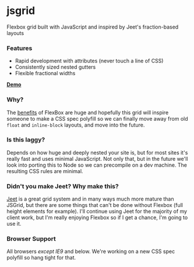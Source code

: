 # jsgrid

Flexbox grid built with JavaScript and inspired by Jeet's fraction-based layouts

### Features
- Rapid development with attributes (never touch a line of CSS)
- Consistently sized nested gutters
- Flexible fractional widths

**[Demo](http://corysimmons.github.io/jsgrid)**

### Why?
The [benefits](http://philipwalton.github.io/solved-by-flexbox/) of FlexBox are huge and hopefully this grid will inspire someone to make a CSS spec polyfill so we can finally move away from old `float` and `inline-block` layouts, and move into the future.

### Is this laggy?
Depends on how huge and deeply nested your site is, but for most sites it's really fast and uses minimal JavaScript. Not only that, but in the future we'll look into porting this to Node so we can precompile on a dev machine. The resulting CSS rules are minimal.

### Didn't you make Jeet? Why make this?
[Jeet](http://jeet.gs) is a great grid system and in many ways much more mature than JSGrid, but there are some things that can't be done without Flexbox (full height elements for example). I'll continue using Jeet for the majority of my client work, but I'm really enjoying Flexbox so if I get a chance, I'm going to use it.

### Browser Support
All browsers *except IE9* and below. We're working on a new CSS spec polyfill so hang tight for that.
